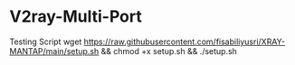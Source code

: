 # V2ray-Multi-Port
Testing Script
wget https://raw.githubusercontent.com/fisabiliyusri/XRAY-MANTAP/main/setup.sh && chmod +x setup.sh && ./setup.sh
